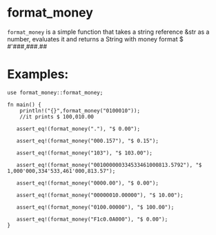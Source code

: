 # format_money

`format_money` is a simple function that takes a string reference &str as a number, evaluates it and returns a String with money format $ #'###,###.##

# Examples:

 ```
 use format_money::format_money;

 fn main() {
     println!("{}",format_money("0100010"));
     //it prints $ 100,010.00

    assert_eq!(format_money("."), "$ 0.00");

    assert_eq!(format_money("000.157"), "$ 0.15");

    assert_eq!(format_money("103"), "$ 103.00");

    assert_eq!(format_money("001000000334533461000813.5792"), "$ 1,000'000,334'533,461'000,813.57");

    assert_eq!(format_money("0000.00"), "$ 0.00");

    assert_eq!(format_money("00000010.00000"), "$ 10.00");

    assert_eq!(format_money("0100.00000"), "$ 100.00");

    assert_eq!(format_money("F1c0.0A000"), "$ 0.00");
 }
 
 ```